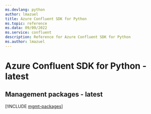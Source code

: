 ```yaml
---
ms.devlang: python
author: lmazuel
title: Azure Confluent SDK for Python
ms.topic: reference
ms.data: 09/09/2022
ms.service: confluent
description: Reference for Azure Confluent SDK for Python
ms.author: lmazuel
---
```

# Azure Confluent SDK for Python - latest

## Management packages - latest
[!INCLUDE [mgmt-packages](confluent-mgmt-index.md)]